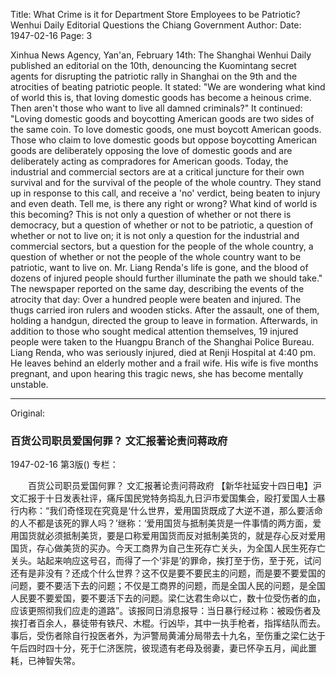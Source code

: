Title: What Crime is it for Department Store Employees to be Patriotic? Wenhui Daily Editorial Questions the Chiang Government
Author:
Date: 1947-02-16
Page: 3

Xinhua News Agency, Yan'an, February 14th: The Shanghai Wenhui Daily published an editorial on the 10th, denouncing the Kuomintang secret agents for disrupting the patriotic rally in Shanghai on the 9th and the atrocities of beating patriotic people. It stated: "We are wondering what kind of world this is, that loving domestic goods has become a heinous crime. Then aren't those who want to live all damned criminals?" It continued: "Loving domestic goods and boycotting American goods are two sides of the same coin. To love domestic goods, one must boycott American goods. Those who claim to love domestic goods but oppose boycotting American goods are deliberately opposing the love of domestic goods and are deliberately acting as compradores for American goods. Today, the industrial and commercial sectors are at a critical juncture for their own survival and for the survival of the people of the whole country. They stand up in response to this call, and receive a 'no' verdict, being beaten to injury and even death. Tell me, is there any right or wrong? What kind of world is this becoming? This is not only a question of whether or not there is democracy, but a question of whether or not to be patriotic, a question of whether or not to live on; it is not only a question for the industrial and commercial sectors, but a question for the people of the whole country, a question of whether or not the people of the whole country want to be patriotic, want to live on. Mr. Liang Renda's life is gone, and the blood of dozens of injured people should further illuminate the path we should take." The newspaper reported on the same day, describing the events of the atrocity that day: Over a hundred people were beaten and injured. The thugs carried iron rulers and wooden sticks. After the assault, one of them, holding a handgun, directed the group to leave in formation. Afterwards, in addition to those who sought medical attention themselves, 19 injured people were taken to the Huangpu Branch of the Shanghai Police Bureau. Liang Renda, who was seriously injured, died at Renji Hospital at 4:40 pm. He leaves behind an elderly mother and a frail wife. His wife is five months pregnant, and upon hearing this tragic news, she has become mentally unstable.



<hr /> 

Original: 


### 百货公司职员爱国何罪？  文汇报著论责问蒋政府

1947-02-16
第3版()
专栏：

　　百货公司职员爱国何罪？
    文汇报著论责问蒋政府
    【新华社延安十四日电】沪文汇报于十日发表社评，痛斥国民党特务捣乱九日沪市爱国集会，殴打爱国人士暴行内称：“我们奇怪现在究竟是‘什么世界，爱用国货既成了大逆不道，那么要活命的人不都是该死的罪人吗？’继称：‘爱用国货与抵制美货是一件事情的两方面，爱用国货就必须抵制美货，要是口称爱用国货而反对抵制美货的，就是存心反对爱用国货，存心做美货的买办。今天工商界为自己生死存亡关头，为全国人民生死存亡关头。站起来响应这号召，而得了一个‘非是’的罪命，挨打至于伤，至于死，试问还有是非没有？还成个什么世界？这不仅是要不要民主的问题，而是要不要爱国的问题，要不要活下去的问题；不仅是工商界的问题，而是全国人民的问题，是全国人民要不要爱国，要不要活下去的问题。梁仁达君生命以亡，数十位受伤者的血，应该更照彻我们应走的道路”。该报同日消息报导：当日暴行经过称：被殴伤者及挨打者百余人，暴徒带有铁尺、木棍。行凶毕，其中一执手枪者，指挥结队而去。事后，受伤者除自行投医者外，为沪警局黄浦分局带去十九名，至伤重之梁仁达于午后四时四十分，死于仁济医院，彼现遗有老母及弱妻，妻已怀孕五月，闻此噩耗，已神智失常。
